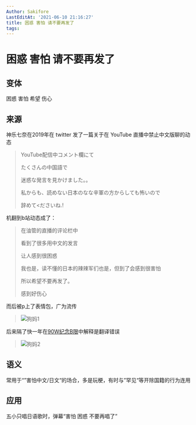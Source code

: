 ```yaml
---
Author: Sakifore
LastEditAt: '2021-06-10 21:16:27'
title: 困惑 害怕 请不要再发了
tags:
---
```

# 困惑 害怕 请不要再发了

## 变体

困惑 害怕 希望 伤心

## 来源

神乐七奈在2019年在 twitter 发了一篇关于在 YouTube 直播中禁止中文版聊的动态

> YouTube配信中コメント欄にて
>
> たくさんの中国語で
>
> 迷惑な発言を見かけました。。
>
> 私からも、読めない日本のなな辛軍の方からしても怖いので
>
> 辞めて<ださいね.!

机翻到b站动态成了：

> 在油管的直播的评论栏中
>
> 看到了很多用中文的发言
>
> 让人感到很困惑
>
> 我也是，读不懂的日本的辣辣军们也是，但到了会感到很害怕
>
> 所以希望不要再发了。
>
> 感到好伤心

而后被p上了表情包，广为流传

>![狗妈1](/img/pics/狗妈1.jpg)

后来隔了快一年在[90W纪念B限](https://www.bilibili.com/video/BV1Az411B7Mx?t=1h35m08s)中解释是翻译错误

>![狗妈2](/img/pics/狗妈2.png)

## 语义

常用于“”害怕中文/日文“的场合，多是玩梗，有时与”罕见“等开除国籍的行为连用

## 应用

五小只唱日语歌时，弹幕“害怕 困惑 不要再唱了”

